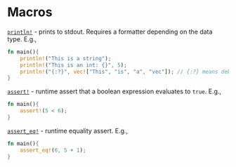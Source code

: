 # Macros

[`println!`](https://doc.rust-lang.org/std/macro.println.html) - prints to stdout. Requires a formatter depending on the data type. E.g.,
```rust
fn main(){
    println!("This is a string");
    println!("This is an int: {}", 5);
    println!("{:?}", vec!["This", "is", "a", "vec"]); // {:?} means debug mode.
}
```

[`assert!`](https://doc.rust-lang.org/std/macro.assert.html) - runtime assert that a boolean expression evaluates to `true`. E.g.,
```rust
fn main(){
    assert!(5 < 6);
}
```

[`assert_eq!`](https://doc.rust-lang.org/std/macro.assert_eq.html) - runtime equality assert. E.g.,
```rust
fn main(){
    assert_eq!(6, 5 + 1);
}
```
